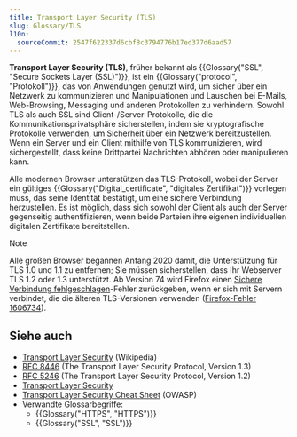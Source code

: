 ```yaml
---
title: Transport Layer Security (TLS)
slug: Glossary/TLS
l10n:
  sourceCommit: 2547f622337d6cbf8c3794776b17ed377d6aad57
---
```


**Transport Layer Security (TLS)**, früher bekannt als {{Glossary("SSL", "Secure Sockets Layer (SSL)")}}, ist ein {{Glossary("protocol", "Protokoll")}}, das von Anwendungen genutzt wird, um sicher über ein Netzwerk zu kommunizieren und Manipulationen und Lauschen bei E-Mails, Web-Browsing, Messaging und anderen Protokollen zu verhindern. Sowohl TLS als auch SSL sind Client-/Server-Protokolle, die die Kommunikationsprivatsphäre sicherstellen, indem sie kryptografische Protokolle verwenden, um Sicherheit über ein Netzwerk bereitzustellen. Wenn ein Server und ein Client mithilfe von TLS kommunizieren, wird sichergestellt, dass keine Drittpartei Nachrichten abhören oder manipulieren kann.

Alle modernen Browser unterstützen das TLS-Protokoll, wobei der Server ein gültiges {{Glossary("Digital_certificate", "digitales Zertifikat")}} vorlegen muss, das seine Identität bestätigt, um eine sichere Verbindung herzustellen. Es ist möglich, dass sich sowohl der Client als auch der Server gegenseitig authentifizieren, wenn beide Parteien ihre eigenen individuellen digitalen Zertifikate bereitstellen.

> [!NOTE]
> Alle großen Browser begannen Anfang 2020 damit, die Unterstützung für TLS 1.0 und 1.1 zu entfernen; Sie müssen sicherstellen, dass Ihr Webserver TLS 1.2 oder 1.3 unterstützt. Ab Version 74 wird Firefox einen [Sichere Verbindung fehlgeschlagen](https://support.mozilla.org/en-US/kb/secure-connection-failed-firefox-did-not-connect)-Fehler zurückgeben, wenn er sich mit Servern verbindet, die die älteren TLS-Versionen verwenden ([Firefox-Fehler 1606734](https://bugzil.la/1606734)).

## Siehe auch

- [Transport Layer Security](https://de.wikipedia.org/wiki/Transport_Layer_Security) (Wikipedia)
- [RFC 8446](https://datatracker.ietf.org/doc/html/rfc8446) (The Transport Layer Security Protocol, Version 1.3)
- [RFC 5246](https://datatracker.ietf.org/doc/html/rfc5246) (The Transport Layer Security Protocol, Version 1.2)
- [Transport Layer Security](/de/docs/Web/Security/Transport_Layer_Security)
- [Transport Layer Security Cheat Sheet](https://cheatsheetseries.owasp.org/cheatsheets/Transport_Layer_Security_Cheat_Sheet.html) (OWASP)
- Verwandte Glossarbegriffe:
  - {{Glossary("HTTPS", "HTTPS")}}
  - {{Glossary("SSL", "SSL")}}
